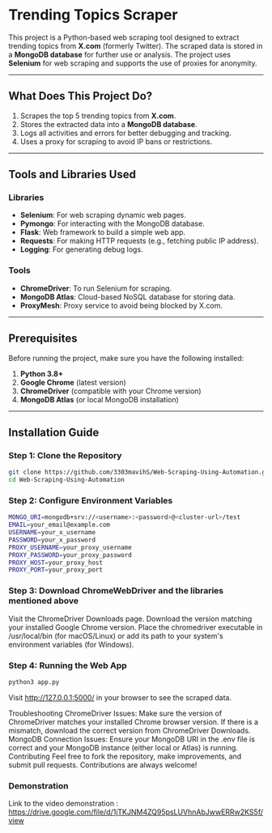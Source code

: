 # Trending Topics Scraper

This project is a Python-based web scraping tool designed to extract trending topics from **X.com** (formerly Twitter). The scraped data is stored in a **MongoDB database** for further use or analysis. The project uses **Selenium** for web scraping and supports the use of proxies for anonymity.

---

## What Does This Project Do?

1. Scrapes the top 5 trending topics from **X.com**.
2. Stores the extracted data into a **MongoDB database**.
3. Logs all activities and errors for better debugging and tracking.
4. Uses a proxy for scraping to avoid IP bans or restrictions.

---

## Tools and Libraries Used

### **Libraries**

- **Selenium**: For web scraping dynamic web pages.
- **Pymongo**: For interacting with the MongoDB database.
- **Flask**: Web framework to build a simple web app.
- **Requests**: For making HTTP requests (e.g., fetching public IP address).
- **Logging**: For generating debug logs.

### **Tools**

- **ChromeDriver**: To run Selenium for scraping.
- **MongoDB Atlas**: Cloud-based NoSQL database for storing data.
- **ProxyMesh**: Proxy service to avoid being blocked by X.com.

---

## Prerequisites

Before running the project, make sure you have the following installed:

1. **Python 3.8+**
2. **Google Chrome** (latest version)
3. **ChromeDriver** (compatible with your Chrome version)
4. **MongoDB Atlas** (or local MongoDB installation)

---

## Installation Guide

### Step 1: Clone the Repository

```bash
git clone https://github.com/3303mavihS/Web-Scraping-Using-Automation.git
cd Web-Scraping-Using-Automation
```

### Step 2: Configure Environment Variables

```bash
MONGO_URI=mongodb+srv://<username>:<password>@<cluster-url>/test
EMAIL=your_email@example.com
USERNAME=your_x_username
PASSWORD=your_x_password
PROXY_USERNAME=your_proxy_username
PROXY_PASSWORD=your_proxy_password
PROXY_HOST=your_proxy_host
PROXY_PORT=your_proxy_port
```

### Step 3: Download ChromeWebDriver and the libraries mentioned above

Visit the ChromeDriver Downloads page.
Download the version matching your installed Google Chrome version.
Place the chromedriver executable in /usr/local/bin (for macOS/Linux) or add its path to your system's environment variables (for Windows).

### Step 4: Running the Web App

```bash
python3 app.py
```

Visit http://127.0.0.1:5000/ in your browser to see the scraped data.

Troubleshooting
ChromeDriver Issues: Make sure the version of ChromeDriver matches your installed Chrome browser version. If there is a mismatch, download the correct version from ChromeDriver Downloads.
MongoDB Connection Issues: Ensure your MongoDB URI in the .env file is correct and your MongoDB instance (either local or Atlas) is running.
Contributing
Feel free to fork the repository, make improvements, and submit pull requests. Contributions are always welcome!

### Demonstration

Link to the video demonstration : https://drive.google.com/file/d/1jTKJNM4ZQ95psLUVhnAbJwwERRw2KS5f/view
